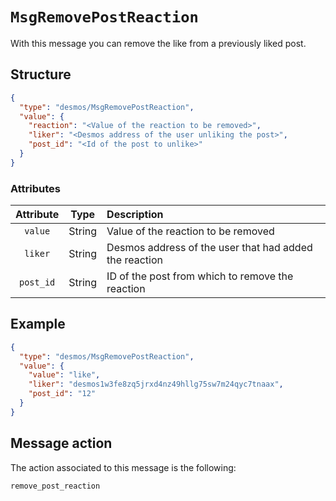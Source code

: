 # `MsgRemovePostReaction`
With this message you can remove the like from a previously liked post. 

## Structure
```json
{
  "type": "desmos/MsgRemovePostReaction",
  "value": {
    "reaction": "<Value of the reaction to be removed>",
    "liker": "<Desmos address of the user unliking the post>",
    "post_id": "<Id of the post to unlike>"
  }
}
```

### Attributes
| Attribute | Type | Description |
| :-------: | :----: | :-------- |
| `value` | String | Value of the reaction to be removed | 
| `liker` | String | Desmos address of the user that had added the reaction | 
| `post_id` | String | ID of the post from which to remove the reaction |

## Example
```json
{
  "type": "desmos/MsgRemovePostReaction",
  "value": {
    "value": "like",
    "liker": "desmos1w3fe8zq5jrxd4nz49hllg75sw7m24qyc7tnaax",
    "post_id": "12"
  }
}
```

## Message action
The action associated to this message is the following: 

```
remove_post_reaction
```